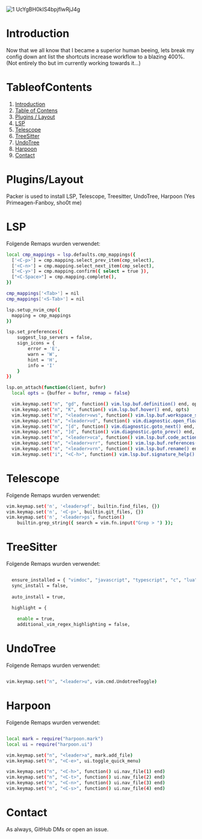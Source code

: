![1 UcYgBH0kIS4bpjflwRjJ4g](https://github.com/EricLuec/nvim/assets/140081980/46e80dfe-b63a-4da8-9d27-3493551c5837)

# Introduction

Now that we all know that I became a superior human beeing, lets break my config down ant list the shortcuts increase workflow to a blazing 400%.
(Not entirely tho but im currently working towards it...)

# TableofContents

1. [Introduction](#Introduction)
2. [Table of Contens](#TableofContents)
3. [Plugins / Layout](#Plugins/Layout)
4. [LSP](#LSP)
5. [Telescope](#Telescope)
6. [TreeSitter](#TreeSitter)
7. [UndoTree](#UndoTree)
8. [Harpoon](#Harpoon)
9. [Contact](#Contact)

# Plugins/Layout

Packer is used to install LSP, Telescope, Treesitter, UndoTree, Harpoon (Yes Primeagen-Fanboy, sho0t me)

# LSP

Folgende Remaps wurden verwendet:

```bash
local cmp_mappings = lsp.defaults.cmp_mappings({
  ['<C-p>'] = cmp.mapping.select_prev_item(cmp_select),
  ['<C-n>'] = cmp.mapping.select_next_item(cmp_select),
  ['<C-y>'] = cmp.mapping.confirm({ select = true }),
  ["<C-Space>"] = cmp.mapping.complete(),
})

cmp_mappings['<Tab>'] = nil
cmp_mappings['<S-Tab>'] = nil

lsp.setup_nvim_cmp({
  mapping = cmp_mappings
})

lsp.set_preferences({
    suggest_lsp_servers = false,
    sign_icons = {
        error = 'E',
        warn = 'W',
        hint = 'H',
        info = 'I'
    }
})

lsp.on_attach(function(client, bufnr)
  local opts = {buffer = bufnr, remap = false}

  vim.keymap.set("n", "gd", function() vim.lsp.buf.definition() end, opts)
  vim.keymap.set("n", "K", function() vim.lsp.buf.hover() end, opts)
  vim.keymap.set("n", "<leader>vws", function() vim.lsp.buf.workspace_symbol() end, opts)
  vim.keymap.set("n", "<leader>vd", function() vim.diagnostic.open_float() end, opts)
  vim.keymap.set("n", "[d", function() vim.diagnostic.goto_next() end, opts)
  vim.keymap.set("n", "]d", function() vim.diagnostic.goto_prev() end, opts)
  vim.keymap.set("n", "<leader>vca", function() vim.lsp.buf.code_action() end, opts)
  vim.keymap.set("n", "<leader>vrr", function() vim.lsp.buf.references() end, opts)
  vim.keymap.set("n", "<leader>vrn", function() vim.lsp.buf.rename() end, opts)
  vim.keymap.set("i", "<C-h>", function() vim.lsp.buf.signature_help() end, opts)


```

# Telescope

Folgende Remaps wurden verwendet:

```bash
vim.keymap.set('n', '<leader>pf', builtin.find_files, {})
vim.keymap.set('n', '<C-p>', builtin.git_files, {})
vim.keymap.set('n', '<leader>ps', function()
	builtin.grep_string({ search = vim.fn.input("Grep > ") });


```

# TreeSitter

Folgende Remaps wurden verwendet:

```bash

  ensure_installed = { "vimdoc", "javascript", "typescript", "c", "lua", "rust" },
  sync_install = false,
  
  auto_install = true,

  highlight = {
    
    enable = true,
    additional_vim_regex_highlighting = false,


```

# UndoTree

Folgende Remaps wurden verwendet:

```bash

vim.keymap.set("n", "<leader>u", vim.cmd.UndotreeToggle)

```

# Harpoon

Folgende Remaps wurden verwendet:

```bash

local mark = require("harpoon.mark")
local ui = require("harpoon.ui")

vim.keymap.set("n", "<leader>a", mark.add_file)
vim.keymap.set("n", "<C-e>", ui.toggle_quick_menu)

vim.keymap.set("n", "<C-h>", function() ui.nav_file(1) end)
vim.keymap.set("n", "<C-t>", function() ui.nav_file(2) end)
vim.keymap.set("n", "<C-n>", function() ui.nav_file(3) end)
vim.keymap.set("n", "<C-s>", function() ui.nav_file(4) end)


```

# Contact

As always, GitHub DMs or open an issue.




